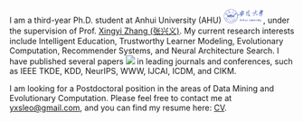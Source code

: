 

I am a third-year Ph.D. student at Anhui University (AHU) <img src='./images/anhui.png' style='width: 5em;'>, under the supervision of Prof. [Xingyi Zhang (张兴义)](https://bimk.ahu.edu.cn/2018/0116/c12971a141932/page.htm). My current research interests include Intelligent Education, Trustworthy Learner Modeling, Evolutionary Computation, Recommender Systems, and Neural Architecture Search. I have published several papers <a href='https://scholar.google.com/citations?user=8Wm_rZYAAAAJ'><img src="https://img.shields.io/endpoint?logo=Google%20Scholar&url=https%3A%2F%2Fcdn.jsdelivr.net%2Fgh%2FLabyrinthineLeo%2FLabyrinthineLeo.github.io@google-scholar-stats%2Fgs_data_shieldsio.json&labelColor=f6f6f6&color=9cf&style=flat&label=citations"></a> in leading journals and conferences, such as IEEE TKDE, KDD, NeurIPS, WWW, IJCAI, ICDM, and CIKM.

I am looking for a Postdoctoral position in the areas of Data Mining and Evolutionary Computation. Please feel free to contact me at [yxsleo@gmail.com](mailto:yxsleo@gmail.com), and you can find my resume here: [CV](cv/PhD_CV_XiaoshanYu_v3.pdf).


